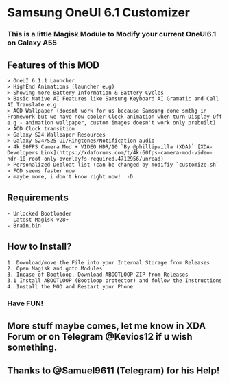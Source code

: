 # Samsung OneUI 6.1 Customizer

### This is a little Magisk Module to Modify your current OneUI6.1 on Galaxy A55

## Features of this MOD
```
> OneUI 6.1.1 Launcher
> HighEnd Animations (launcher e.g)
> Showing more Battery Information & Battery Cycles
> Basic Native AI Features like Samsung Keyboard AI Gramatic and Call AI Translate e.g
> AOD Wallpaper (doesnt work for us because Samsung done smthg in Framework but we have now cooler Clock animation when turn Display Off e.g - animation wallpaper, custom images doesn't work only prebuilt)
> AOD Clock transition
> Galaxy S24 Wallpaper Resources
> Galaxy S24/S25 UI/Ringtones/Notification audio
> 4k 60FPS Camera Mod + VIDEO HDR/10 `By @phillipvilla (XDA)` [XDA-Developers Link](https://xdaforums.com/t/4k-60fps-camera-mod-video-hdr-10-root-only-overlayfs-required.4712956/unread)
> Personalized Debloat list (can be changed by modifiy `customize.sh`
> FOD seems faster now
> maybe more, i don't know right now! :-D 
```

## Requirements
```
- Unlocked Bootloader
- Latest Magisk v28+
- Brain.bin
```

## How to Install?
```
1. Download/move the File into your Internal Storage from Releases
2. Open Magisk and goto Modules
3. Incase of Bootloop, Download ABOOTLOOP ZIP from Releases
3.1 Install ABOOTLOOP (Bootloop protector) and follow the Instructions
4. Install the MOD and Restart your Phone
```
### Have FUN!

## More stuff maybe comes, let me know in XDA Forum or on Telegram @Kevios12 if u wish something.
## Thanks to @Samuel9611 (Telegram) for his Help!
